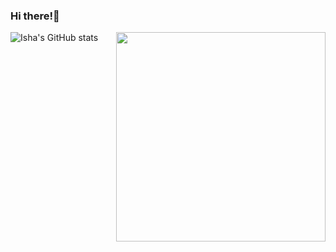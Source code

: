 ### Hi there!:wave: 
![Isha's GitHub stats](https://github-readme-stats.vercel.app/api?username=Isha-1290&show_icons=true&theme=radical&count_private=true)
<img align="right" src="https://github-readme-stats.vercel.app/api/top-langs/?username=Isha-1290&theme=radical" width="335px" data-canonical-><br>


<!--

**Isha-1290/Isha-1290** is a ✨ _special_ ✨ repository because its `README.md` (this file) appears on your GitHub profile.

Here are some ideas to get you started:

- 🔭 I’m currently working on ...
- 🌱 I’m currently learning ...
- 👯 I’m looking to collaborate on ...
- 🤔 I’m looking for help with ...
- 💬 Ask me about ...
- 📫 How to reach me: ...
- 😄 Pronouns: ...
- ⚡ Fun fact: ...
-->
